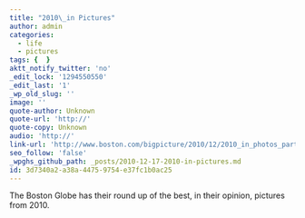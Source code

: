 ```yaml
---
title: "2010\_in Pictures"
author: admin
categories:
  - life
  - pictures
tags: {  }
aktt_notify_twitter: 'no'
_edit_lock: '1294550550'
_edit_last: '1'
_wp_old_slug: ''
image: ''
quote-author: Unknown
quote-url: 'http://'
quote-copy: Unknown
audio: 'http://'
link-url: 'http://www.boston.com/bigpicture/2010/12/2010_in_photos_part_1_of_3.html'
seo_follow: 'false'
_wpghs_github_path: _posts/2010-12-17-2010-in-pictures.md
id: 3d7340a2-a38a-4475-9754-e37fc1b0ac25
---
```

<p>The Boston Globe has their round up of the best, in their opinion, pictures from 2010.</p>
